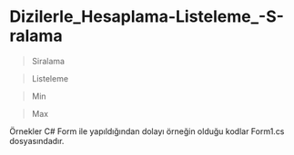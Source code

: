 # Dizilerle_Hesaplama-Listeleme_-S-ralama

>Siralama 


>Listeleme

>Min

>Max 

Örnekler C# Form ile yapıldığından dolayı örneğin olduğu kodlar Form1.cs dosyasındadır.

